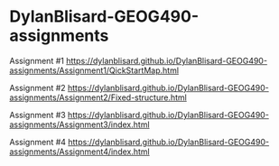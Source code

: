 # DylanBlisard-GEOG490-assignments

Assignment #1
https://dylanblisard.github.io/DylanBlisard-GEOG490-assignments/Assignment1/QickStartMap.html

Assignment #2
https://dylanblisard.github.io/DylanBlisard-GEOG490-assignments/Assignment2/Fixed-structure.html

Assignment #3
https://dylanblisard.github.io/DylanBlisard-GEOG490-assignments/Assignment3/index.html

Assignment #4
https://dylanblisard.github.io/DylanBlisard-GEOG490-assignments/Assignment4/index.html
